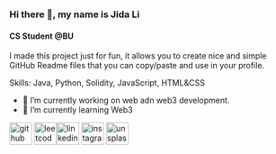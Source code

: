 ### Hi there 👋, my name is Jida Li
#### CS Student @BU
I made this project just for fun, it allows you to create nice and simple GitHub Readme files that you can copy/paste and use in your profile.

Skills: Java, Python, Solidity, JavaScript, HTML&CSS

- 🔭 I’m currently working on web adn web3 development. 
- 🌱 I’m currently learning Web3 


[<img src='https://cdn.jsdelivr.net/npm/simple-icons@3.0.1/icons/github.svg' alt='github' height='40'>](https://github.com/https://github.com/jidalii)  [<img src='https://cdn.jsdelivr.net/npm/simple-icons@3.0.1/icons/leetcode.svg' alt='leetcode' height='40'>](https://leetcode.com/jidalii/)[<img src='https://cdn.jsdelivr.net/npm/simple-icons@3.0.1/icons/linkedin.svg' alt='linkedin' height='40'>](https://www.linkedin.com/in/https://www.linkedin.com/in/jida-li//)  [<img src='https://cdn.jsdelivr.net/npm/simple-icons@3.0.1/icons/instagram.svg' alt='instagram' height='40'>](https://www.instagram.com/https://www.instagram.com/jida_leeeee//)  [<img src='https://cdn.jsdelivr.net/npm/simple-icons@3.0.1/icons/unsplash.svg' alt='unsplash' height='40'>](https://unsplash.com/@jida_leee)  
  



